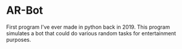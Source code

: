# AR-Bot
First program I've ever made in python back in 2019. This program simulates a bot that could do various random tasks for entertainment purposes.
